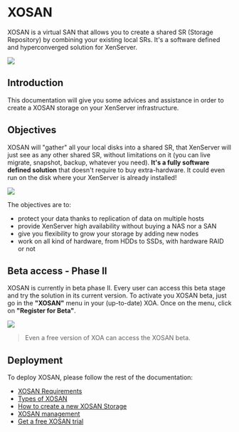 # XOSAN

XOSAN is a virtual SAN that allows you to create a shared SR (Storage Repository) by combining your existing local SRs. It's a software defined and hyperconverged solution for XenServer.

![](https://xen-orchestra.com/blog/content/images/2016/12/XOSANpool.jpg)

## Introduction

This documentation will give you some advices and assistance in order to create a XOSAN storage on your XenServer infrastructure.

## Objectives

XOSAN will "gather" all your local disks into a shared SR, that XenServer will just see as any other shared SR, without limitations on it (you can live migrate, snapshot, backup, whatever you need). **It's a fully software defined solution** that doesn't require to buy extra-hardware. It could even run on the disk where your XenServer is already installed!

![](https://xen-orchestra.com/blog/content/images/2016/12/hyperpool.jpg)

The objectives are to:

- protect your data thanks to replication of data on multiple hosts
- provide XenServer high availability without buying a NAS nor a SAN
- give you flexibility to grow your storage by adding new nodes
- work on all kind of hardware, from HDDs to SSDs, with hardware RAID or not

## Beta access - Phase II

XOSAN is currently in beta phase II. Every user can access this beta stage and try the solution in its current version.
To activate you XOSAN beta, just go in the **"XOSAN"** menu in your (up-to-date) XOA. Once on the menu, click on **"Register for Beta"**.

![](https://xen-orchestra.com/blog/content/images/2017/02/xosan-menu.png)

> Even a free version of XOA can access the XOSAN beta.

## Deployment

To deploy XOSAN, please follow the rest of the documentation:

- [XOSAN Requirements](xosan_requirements.md)
- [Types of XOSAN](xosan_types.md)
- [How to create a new XOSAN Storage](xosan_create.md)
- [XOSAN management](xosan_management.md)
- [Get a free XOSAN trial](xosan_trial.md)
